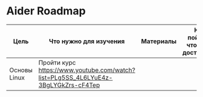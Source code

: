 # Aider Roadmap

| Цель | Что нужно для изучения | Материалы | Как поймем что цель достигнута | Примерная дата окончания изучения |
|-|-|-|-|-|
|Основы Linux|Пройти курс https://www.youtube.com/watch?list=PLg5SS_4L6LYuE4z-3BgLYGkZrs-cF4Tep||||
